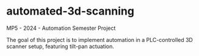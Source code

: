 # automated-3d-scanning

MP5 - 2024 - Automation Semester Project

The goal of this project is to implement automation in a PLC-controlled 3D scanner setup, featuring tilt-pan actuation.

